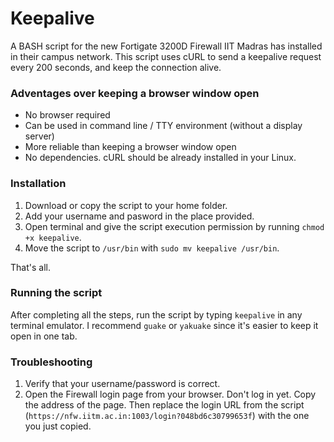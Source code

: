 # Keepalive

A BASH script for the new Fortigate 3200D Firewall IIT Madras has installed in their campus network. This script uses cURL to send a keepalive request every 200 seconds, and keep the connection alive.

### Adventages over keeping a browser window open
  - No browser required
  - Can be used in command line / TTY environment (without a display server)
  - More reliable than keeping a browser window open
  - No dependencies. cURL should be already installed in your Linux.

### Installation

1. Download or copy the script to your home folder.
2. Add your username and pasword in the place provided.
3. Open terminal and give the script execution permission by running ```chmod +x keepalive```.
4. Move the script to ```/usr/bin``` with ```sudo mv keepalive /usr/bin```.

That's all.

### Running the script

After completing all the steps, run the script by typing ```keepalive``` in any terminal emulator. I recommend ```guake``` or ```yakuake``` since it's easier to keep it open in one tab.

### Troubleshooting

1. Verify that your username/password is correct.
2. Open the Firewall login page from your browser. Don't log in yet. Copy the address of the page. Then replace the login URL from the script (```https://nfw.iitm.ac.in:1003/login?048bd6c30799653f```) with the one you just copied.
